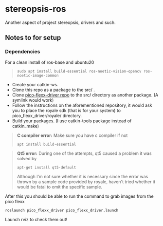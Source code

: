 # stereopsis-ros

Another aspect of project stereopsis, drivers and such.

## Notes to for setup

### Dependencies
For a clean install of ros-base and ubuntu20
>~~~
>sudo apt install build-essential ros-noetic-vision-opencv ros-noetic-image-common
>~~~

- Create your catkin-ws.
- Clone this repo as a package to the src/ .
- Clone [pico-flexx-driver repo](https://github.com/code-iai/pico_flexx_driver)  to the src/ directory as another package. (A symlink would work)
- Follow the instructions on the aforementioned repository, it would ask you to place the royale sdk (that is for your system) to pico_flexx_driver/royale/ directory.
- Build your packages. (I use catkin-tools package instead of catkin_make)

> **C compiler error:** Make sure you have c compiler if not
>~~~
>apt install build-essential
>~~~

> **Qt5 error:** During one of the attempts, qt5 caused a problem it was solved by
>~~~
>apt-get install qt5-default
>~~~
>Although I'm not sure whether it is necessary since the error was thrown by a sample code provided by royale, haven't tried whether it would be fatal to omit the specific sample.

After this you should be able to run the command to grab images from the pico flexx
~~~
roslaunch pico_flexx_driver pico_flexx_driver.launch
~~~
Launch rviz to check them out!
